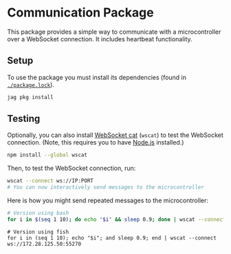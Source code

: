# Communication Package

This package provides a simple way to communicate with a microcontroller over a WebSocket connection. It includes heartbeat functionality.

## Setup

To use the package you must install its dependencies (found in [`./package.lock`](./package.lock)).

```bash
jag pkg install
```

## Testing

Optionally, you can also install [WebSocket cat](https://github.com/websockets/wscat) (`wscat`) to test the WebSocket connection. (Note, this requires you to have [Node.js](https://nodejs.org/en/) installed.)

```bash
npm install --global wscat
```

Then, to test the WebSocket connection, run:

```bash
wscat --connect ws://IP:PORT
# You can now interactively send messages to the microcontroller
```

Here is how you might send repeated messages to the microcontroller:

```bash
# Version using bash
for i in $(seq 1 10); do echo "$i" && sleep 0.9; done | wscat --connect ws://172.28.125.50:55270
```

```fish
# Version using fish
for i in (seq 1 10); echo "$i"; and sleep 0.9; end | wscat --connect ws://172.28.125.50:55270
```
